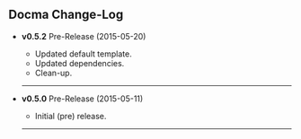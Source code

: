 ## Docma Change-Log

- **v0.5.2** Pre-Release (2015-05-20)
    + Updated default template.
    + Updated dependencies.
    + Clean-up.

    ---

- **v0.5.0** Pre-Release (2015-05-11)
    + Initial (pre) release.

    ---
